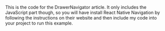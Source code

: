 This is the code for the DrawerNavigator article.
It only includes the JavaScript part though, so you will have install React Native Navigation by following the instructions on their website and then include my code into your project to run this example.
